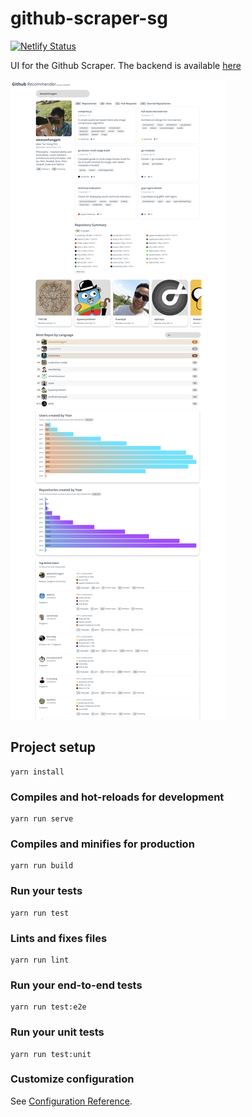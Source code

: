 # github-scraper-sg

[![Netlify Status](https://api.netlify.com/api/v1/badges/689835f3-fd9c-4dfb-811a-93e28a2252f9/deploy-status)](https://app.netlify.com/sites/upbeat-williams-20c757/deploys)

UI for the Github Scraper. The backend is available [here](https://github.com/alextanhongpin/go-github-scraper-sg)

![preview](./assets/preview_v2.png)

## Project setup
```
yarn install
```

### Compiles and hot-reloads for development
```
yarn run serve
```

### Compiles and minifies for production
```
yarn run build
```

### Run your tests
```
yarn run test
```

### Lints and fixes files
```
yarn run lint
```

### Run your end-to-end tests
```
yarn run test:e2e
```

### Run your unit tests
```
yarn run test:unit
```

### Customize configuration
See [Configuration Reference](https://cli.vuejs.org/config/).
